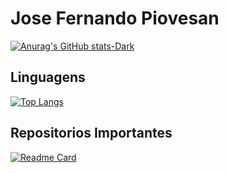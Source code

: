 # Jose Fernando Piovesan 

[![Anurag's GitHub stats-Dark](https://github-readme-stats.vercel.app/api?username=jfpiovesa&show=reviews&show_icons=true&theme=radical)](https://github.com/anuraghazra/github-readme-stats)

## Linguagens

[![Top Langs](https://github-readme-stats.vercel.app/api/top-langs/?username=jfpiovesa&layout=pie&theme=radical)](https://github.com/anuraghazra/github-readme-stats)


## Repositorios  Importantes


[![Readme Card](https://github-readme-stats.vercel.app/api/pin/?username=jfpiovesa&repo=test_tell.me&theme=radical)](https://github.com/anuraghazra/github-readme-stats)

